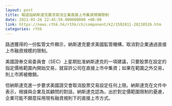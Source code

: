 ```yaml
---
layout: post
title: 報道指納斯達克要求取消企業直接上市集資規模限制
date: 2021-05-26 22:45:59.000000000 +08:00
link: https://news.rthk.hk/rthk/ch/component/k2/1592811-20210526.htm
categories: rthk
---
```


路透獲得的一份監管文件顯示，納斯達克要求美國監管機構，取消對企業通過直接上市融資規模的限制。

美國證券交易委員會（SEC）上星期批准納斯達克的一項建議，只要股票在設定的指定價格範圍內開始交易，就容許公司在直接上市中集資；如果在範圍之外交易，則上市將被撤銷。

但納斯達克進一步要求美國證交會取消股票交易設定任何上限。納斯達克在文件中表示，根據與企業及其顧問的對話，納斯達克認為，出於對定價範圍限制的憂慮，企業可能不願意採用現有融資規則下的直接上市方式。
